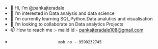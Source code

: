 - 👋 Hi, I’m @pankajteradale
- 👀 I’m interested in Data analysis and data science
- 🌱 I’m currently learning SQL,Python,Data analutics and visualisation
- 💞️ I’m looking to collaborate on Data analytics Projects
- 📫 How to reach me :- maild id - pankajteradale108@gmail.com
-                          mob no - 9590232745

<!---
pankajteradale/pankajteradale is a ✨ special ✨ repository because its `README.md` (this file) appears on your GitHub profile.
You can click the Preview link to take a look at your changes.
--->
